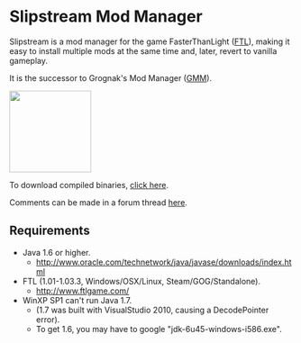 Slipstream Mod Manager
======================

Slipstream is a mod manager for the game FasterThanLight ([FTL](http://www.ftlgame.com/)), making it easy to install multiple mods at the same time and, later, revert to vanilla gameplay.

It is the successor to Grognak's Mod Manager ([GMM](http://www.ftlgame.com/forum/viewtopic.php?p=9994)).

<a href="https://raw.github.com/Vhati/Slipstream-Mod-Manager/master/img/screenshot01.png"><img src="https://raw.github.com/Vhati/Slipstream-Mod-Manager/master/img/screenshot01.png" width="145px" height="auto" /></a>

To download compiled binaries, [click here](https://sourceforge.net/projects/slipstreammodmanager/).

Comments can be made in a forum thread [here](http://).


Requirements
------------
* Java 1.6 or higher.
    * http://www.oracle.com/technetwork/java/javase/downloads/index.html
* FTL (1.01-1.03.3, Windows/OSX/Linux, Steam/GOG/Standalone).
    * http://www.ftlgame.com/
* WinXP SP1 can't run Java 1.7.
    * (1.7 was built with VisualStudio 2010, causing a DecodePointer error).
    * To get 1.6, you may have to google "jdk-6u45-windows-i586.exe".
